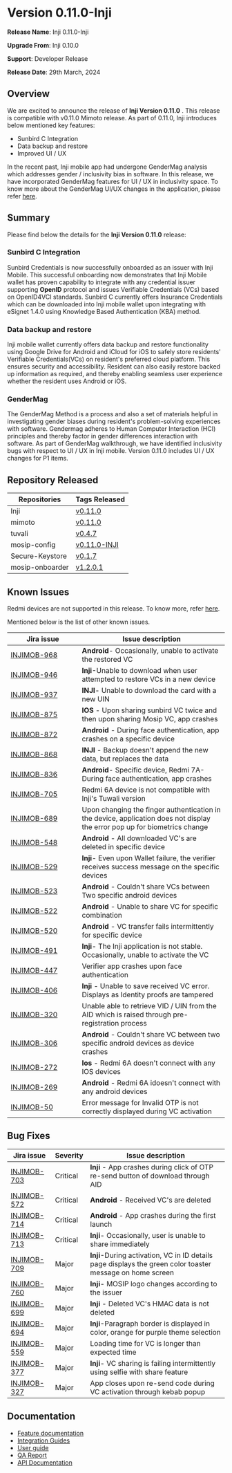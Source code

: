 # Version 0.11.0-Inji

**Release Name**: Inji 0.11.0-Inji

**Upgrade From**: Inji 0.10.0

**Support**: Developer Release

**Release Date**: 29th March, 2024

## Overview

We are excited to announce the release of **Inji Version 0.11.0** . This release is compatible with v0.11.0 Mimoto release. As part of 0.11.0, Inji introduces below mentioned key features:

* Sunbird C Integration
* Data backup and restore
* Improved UI / UX

In the recent past, Inji mobile app had undergone GenderMag analysis which addresses gender / inclusivity bias in software. In this release, we have incorporated GenderMag features for UI / UX in inclusivity space. To know more about the GenderMag UI/UX changes in the application, please refer [here](https://docs.mosip.io/inji/inji-mobile-wallet/overview/features/gendermag).

## Summary

Please find below the details for the **Inji Version 0.11.0** release:

### Sunbird C Integration

Sunbird Credentials is now successfully onboarded as an issuer with Inji Mobile. This successful onboarding now demonstrates that Inji Mobile wallet has proven capability to integrate with any credential issuer supporting **OpenID** protocol and issues Verifiable Credentials (VCs) based on OpenID4VCI standards. Sunbird C currently offers Insurance Credentials which can be downloaded into Inji mobile wallet upon integrating with eSignet 1.4.0 using Knowledge Based Authentication (KBA) method.

### Data backup and restore

Inji mobile wallet currently offers data backup and restore functionality using Google Drive for Android and iCloud for iOS to safely store residents' Verifiable Credentials(VCs) on resident's preferred cloud platform. This ensures security and accessibility. Resident can also easily restore backed up information as required, and thereby enabling seamless user experience whether the resident uses Android or iOS.

### GenderMag

The GenderMag Method is a process and also a set of materials helpful in investigating gender biases during resident's problem-solving experiences with software. Gendermag adheres to Human Computer Interaction (HCI) principles and thereby factor in gender differences interaction with software. As part of GenderMag walkthrough, we have identified inclusivity bugs with respect to UI / UX in Inji mobile. Version 0.11.0 includes UI / UX changes for P1 items.

## Repository Released

| **Repositories** | **Tags Released**                                                       |
| ---------------- | ----------------------------------------------------------------------- |
| Inji             | [v0.11.0](https://github.com/mosip/inji/tree/v0.11.0)                   |
| mimoto           | [v0.11.0](https://github.com/mosip/mimoto/tree/v0.11.0)                 |
| tuvali           | [v0.4.7](https://github.com/mosip/tuvali/tree/v0.4.7)                   |
| mosip-config     | [v0.11.0-INJI](https://github.com/mosip/mosip-config/tree/v0.11.0-INJI) |
| Secure-Keystore  | [v0.1.7](https://github.com/mosip/secure-keystore/tree/v0.1.7\_npm)     |
| mosip-onboarder  | [v1.2.0.1](https://github.com/mosip/mosip-onboarding/tree/v1.2.0.1)     |

## Known Issues

Redmi devices are not supported in this release. To know more, refer [here](https://mosip.atlassian.net/issues/?filter=-4\&jql=labels%20%3D%20redmi%20order%20by%20created%20DESC).

Mentioned below is the list of other known issues.

<table><thead><tr><th width="149">Jira issue</th><th>Issue description</th></tr></thead><tbody><tr><td><a href="https://mosip.atlassian.net/browse/INJIMOB-968">INJIMOB-968</a></td><td><strong>Android</strong>- Occasionally, unable to activate the restored VC</td></tr><tr><td><a href="https://mosip.atlassian.net/browse/INJIMOB-946">INJIMOB-946</a></td><td><strong>Inji</strong>-Unable to download when user attempted to restore VCs in a new device</td></tr><tr><td><a href="https://mosip.atlassian.net/browse/INJIMOB-937">INJIMOB-937</a></td><td><strong>INJI</strong>- Unable to download the card with a new UIN</td></tr><tr><td><a href="https://mosip.atlassian.net/browse/INJIMOB-875">INJIMOB-875</a></td><td><strong>IOS</strong> - Upon sharing sunbird VC twice and then upon sharing Mosip VC, app crashes</td></tr><tr><td><a href="https://mosip.atlassian.net/browse/INJIMOB-872">INJIMOB-872</a></td><td><strong>Android</strong> - During face authentication, app crashes on a specific device</td></tr><tr><td><a href="https://mosip.atlassian.net/browse/INJIMOB-868">INJIMOB-868</a></td><td><strong>INJI</strong> - Backup doesn't append the new data, but replaces the data</td></tr><tr><td><a href="https://mosip.atlassian.net/browse/INJIMOB-836">INJIMOB-836</a></td><td><strong>Android</strong>- Specific device, Redmi 7A- During face authentication, app crashes</td></tr><tr><td><a href="https://mosip.atlassian.net/browse/INJIMOB-705">INJIMOB-705</a></td><td>Redmi 6A device is not compatible with Inji's Tuwali version</td></tr><tr><td><a href="https://mosip.atlassian.net/browse/INJIMOB-689">INJIMOB-689</a></td><td>Upon changing the finger authentication in the device, application does not display the error pop up for biometrics change</td></tr><tr><td><a href="https://mosip.atlassian.net/browse/INJIMOB-548">INJIMOB-548</a></td><td><strong>Android</strong> - All downloaded VC's are deleted in specific device</td></tr><tr><td><a href="https://mosip.atlassian.net/browse/INJIMOB-529">INJIMOB-529</a></td><td><strong>Inji</strong>- Even upon Wallet failure, the verifier receives success message on the specific devices</td></tr><tr><td><a href="https://mosip.atlassian.net/browse/INJIMOB-523">INJIMOB-523</a></td><td><strong>Android</strong> - Couldn't share VCs between Two specific android devices</td></tr><tr><td><a href="https://mosip.atlassian.net/browse/INJIMOB-522">INJIMOB-522</a></td><td><strong>Android</strong> - Unable to share VC for specific combination</td></tr><tr><td><a href="https://mosip.atlassian.net/browse/INJIMOB-520">INJIMOB-520</a></td><td><strong>Android</strong> - VC transfer fails intermittently for specific device</td></tr><tr><td><a href="https://mosip.atlassian.net/browse/INJIMOB-491">INJIMOB-491</a></td><td><strong>Inji</strong>- The Inji application is not stable. Occasionally, unable to activate the VC</td></tr><tr><td><a href="https://mosip.atlassian.net/browse/INJIMOB-447">INJIMOB-447</a></td><td>Verifier app crashes upon face authentication</td></tr><tr><td><a href="https://mosip.atlassian.net/browse/INJIMOB-406">INJIMOB-406</a></td><td><strong>Inji</strong> - Unable to save received VC error. Displays as Identity proofs are tampered</td></tr><tr><td><a href="https://mosip.atlassian.net/browse/INJIMOB-320">INJIMOB-320</a></td><td>Unable able to retrieve VID / UIN from the AID which is raised through pre-registration process</td></tr><tr><td><a href="https://mosip.atlassian.net/browse/INJIMOB-306">INJIMOB-306</a></td><td><strong>Android</strong> - Couldn't share VC between two specific android devices as device crashes</td></tr><tr><td><a href="https://mosip.atlassian.net/browse/INJIMOB-272">INJIMOB-272</a></td><td><strong>Ios</strong> - Redmi 6A doesn't connect with any IOS devices</td></tr><tr><td><a href="https://mosip.atlassian.net/browse/INJIMOB-269">INJIMOB-269</a></td><td><strong>Android</strong> - Redmi 6A idoesn't connect with any android devices</td></tr><tr><td><a href="https://mosip.atlassian.net/browse/INJIMOB-50">INJIMOB-50</a></td><td>Error message for Invalid OTP is not correctly displayed during VC activation</td></tr></tbody></table>

## Bug Fixes

| Jira issue                                                    | Severity | Issue description                                                                                         |
| ------------------------------------------------------------- | -------- | --------------------------------------------------------------------------------------------------------- |
| [INJIMOB-703](https://mosip.atlassian.net/browse/INJIMOB-703) | Critical | **Inji** - App crashes during click of OTP re-send button of download through AID                         |
| [INJIMOB-572](https://mosip.atlassian.net/browse/INJIMOB-572) | Critical | **Android** - Received VC's are deleted                                                                   |
| [INJIMOB-714](https://mosip.atlassian.net/browse/INJIMOB-714) | Critical | **Android** - App crashes during the first launch                                                         |
| [INJIMOB-713](https://mosip.atlassian.net/browse/INJIMOB-713) | Critical | **Inji**- Occasionally, user is unable to share immediately                                               |
| [INJIMOB-709](https://mosip.atlassian.net/browse/INJIMOB-709) | Major    | **Inji**-During activation, VC in ID details page displays the green color toaster message on home screen |
| [INJIMOB-760](https://mosip.atlassian.net/browse/INJIMOB-760) | Major    | **Inji**- MOSIP logo changes according to the issuer                                                      |
| [INJIMOB-699](https://mosip.atlassian.net/browse/INJIMOB-699) | Major    | **Inji** - Deleted VC's HMAC data is not deleted                                                          |
| [INJIMOB-694](https://mosip.atlassian.net/browse/INJIMOB-694) | Major    | **Inji**-Paragraph border is displayed in color, orange for purple theme selection                        |
| [INJIMOB-559](https://mosip.atlassian.net/browse/INJIMOB-559) | Major    | Loading time for VC is longer than expected time                                                          |
| [INJIMOB-377](https://mosip.atlassian.net/browse/INJIMOB-377) | Major    | **Inji**- VC sharing is failing intermittently using selfie with share feature                            |
| [INJIMOB-327](https://mosip.atlassian.net/browse/INJIMOB-327) | Major    | App closes upon re-send code during VC activation through kebab popup                                     |

## Documentation

* [Feature documentation](https://docs.mosip.io/inji/inji-mobile-wallet/overview/features)
* [Integration Guides](https://docs.mosip.io/inji/inji-mobile-wallet/integration-guide)
* [User guide](https://docs.mosip.io/inji/inji-mobile-wallet/end-user-guide)
* [QA Report](https://docs.mosip.io/inji/inji-mobile-wallet/versions/version-0.11.0-inji/test-report)
* [API Documentation](https://github.com/mosip/mimoto/tree/release-0.10.0/docs/postman-collections)
